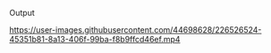 Output


https://user-images.githubusercontent.com/44698628/226526524-45351b81-8a13-406f-99ba-f8b9ffcd46ef.mp4

